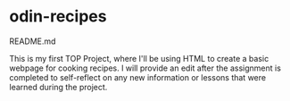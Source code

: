 # odin-recipes

README.md

This is my first TOP Project, where I'll be using HTML to create a basic webpage for cooking recipes. I will provide an edit after the assignment is completed to self-reflect on any new information or lessons that were learned during the project.

